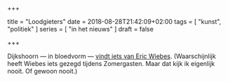 +++

title = "Loodgieters"
date = 2018-08-28T21:42:09+02:00 
tags = [ "kunst", "politiek" ] 
series = [ "in het nieuws" ] 
draft = false

+++

Dijkshoorn — in bloedvorm — [vindt iets van Eric Wiebes](https://www.volkskrant.nl/ts-b3c5b7f9). (Waarschijnlijk heeft Wiebes iets gezegd tijdens Zomergasten. Maar dat kijk ik eigenlijk nooit. Of gewoon nooit.)
